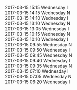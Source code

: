 2017-03-15 15:15 Wednesday  I  
2017-03-15 14:15 Wednesday  N  
2017-03-15 14:10 Wednesday  I  
2017-03-15 13:10 Wednesday  N  
2017-03-15 13:05 Wednesday  I  
2017-03-15 10:15 Wednesday  N  
2017-03-15 10:10 Wednesday  I  
2017-03-15 09:55 Wednesday  N  
2017-03-15 09:50 Wednesday  I  
2017-03-15 09:45 Wednesday  N  
2017-03-15 09:40 Wednesday  I  
2017-03-15 09:35 Wednesday  N  
2017-03-15 07:10 Wednesday  I  
2017-03-15 07:05 Wednesday  N  
2017-03-15 06:20 Wednesday  I  
